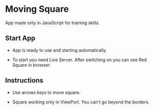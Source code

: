 # Moving Square

App made only in JavaScript for training skills.

## Start App

- App is ready to use and starting automatically.

- To start you need Live Server. After switching on you can see Red Square in browser.

## Instructions

- Use arrows keys to move square.

- Square working only in ViewPort. You can't go beyond the borders.